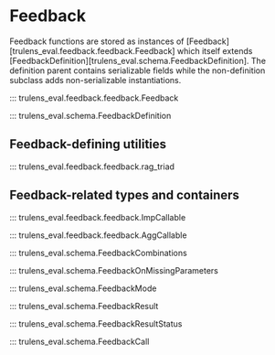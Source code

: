 # Feedback

Feedback functions are stored as instances of
[Feedback][trulens_eval.feedback.feedback.Feedback] which itself extends
[FeedbackDefinition][trulens_eval.schema.FeedbackDefinition]. The definition
parent contains serializable fields while the non-definition subclass adds
non-serializable instantiations.

::: trulens_eval.feedback.feedback.Feedback

::: trulens_eval.schema.FeedbackDefinition

## Feedback-defining utilities

::: trulens_eval.feedback.feedback.rag_triad

## Feedback-related types and containers

::: trulens_eval.feedback.feedback.ImpCallable

::: trulens_eval.feedback.feedback.AggCallable

::: trulens_eval.schema.FeedbackCombinations

::: trulens_eval.schema.FeedbackOnMissingParameters

::: trulens_eval.schema.FeedbackMode

::: trulens_eval.schema.FeedbackResult

::: trulens_eval.schema.FeedbackResultStatus

::: trulens_eval.schema.FeedbackCall
